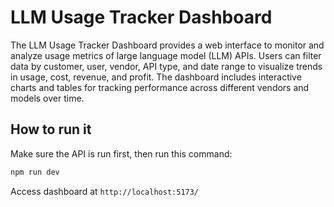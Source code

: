# LLM Usage Tracker Dashboard

The LLM Usage Tracker Dashboard provides a web interface to monitor and analyze usage metrics of large language model (LLM) APIs. Users can filter data by customer, user, vendor, API type, and date range to visualize trends in usage, cost, revenue, and profit. The dashboard includes interactive charts and tables for tracking performance across different vendors and models over time.

## How to run it

Make sure the API is run first, then run this command:

```bash
npm run dev
```

Access dashboard at `http://localhost:5173/`